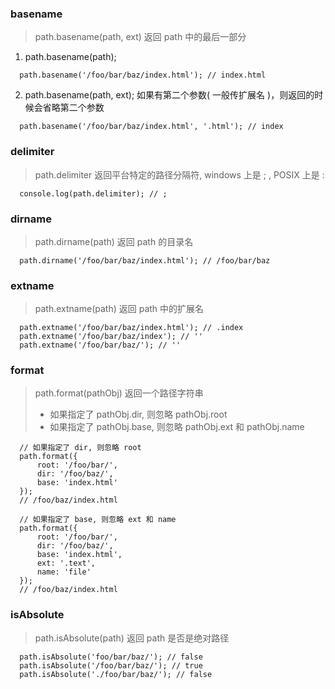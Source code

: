 
### basename
> path.basename(path, ext) 返回 path 中的最后一部分

1. path.basename(path);
```
  path.basename('/foo/bar/baz/index.html'); // index.html
```

2. path.basename(path, ext); 
如果有第二个参数( 一般传扩展名 )，则返回的时候会省略第二个参数
```
  path.basename('/foo/bar/baz/index.html', '.html'); // index
```

### delimiter
> path.delimiter 返回平台特定的路径分隔符, windows 上是 ; , POSIX 上是 :
```
  console.log(path.delimiter); // ;
```

### dirname
> path.dirname(path) 返回 path 的目录名
```
  path.dirname('/foo/bar/baz/index.html'); // /foo/bar/baz
```

### extname
> path.extname(path) 返回 path 中的扩展名

```
  path.extname('/foo/bar/baz/index.html'); // .index
  path.extname('/foo/bar/baz/index'); // ''
  path.extname('/foo/bar/baz/'); // ''
```

### format
> path.format(pathObj) 返回一个路径字符串
> * 如果指定了 pathObj.dir, 则忽略 pathObj.root
> * 如果指定了 pathObj.base, 则忽略 pathObj.ext 和 pathObj.name

```
  // 如果指定了 dir, 则忽略 root
  path.format({
      root: '/foo/bar/',
      dir: '/foo/baz/',
      base: 'index.html'
  });
  // /foo/baz/index.html
  
  // 如果指定了 base, 则忽略 ext 和 name
  path.format({
      root: '/foo/bar/',
      dir: '/foo/baz/',
      base: 'index.html',
      ext: '.text',
      name: 'file'
  });
  // /foo/baz/index.html
```

### isAbsolute
> path.isAbsolute(path) 返回 path 是否是绝对路径

```
  path.isAbsolute('foo/bar/baz/'); // false
  path.isAbsolute('/foo/bar/baz/'); // true
  path.isAbsolute('./foo/bar/baz/'); // false
```

